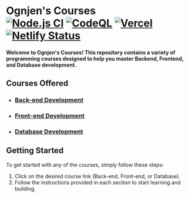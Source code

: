 # Ognjen's Courses <br /> [![Node.js CI](https://github.com/crni99/OgnjensCourses/actions/workflows/node.js.yml/badge.svg)](https://github.com/crni99/OgnjensCourses/actions/workflows/node.js.yml) [![CodeQL](https://github.com/crni99/OgnjensCourses/actions/workflows/github-code-scanning/codeql/badge.svg)](https://github.com/crni99/OgnjensCourses/actions/workflows/github-code-scanning/codeql) [![Vercel](https://img.shields.io/badge/Vercel-Deploy-success?logo=vercel&logoColor=white)](https://ognjens-courses.vercel.app/) [![Netlify Status](https://api.netlify.com/api/v1/badges/8a260e13-1391-41a7-b0f0-17fdfad59a40/deploy-status)](https://ognjens-courses.netlify.app/)

#### Welcome to Ognjen's Courses! This repository contains a variety of programming courses designed to help you master Backend, Frontend, and Database development.

## Courses Offered

- ### [Back-end Development](https://ognjens-courses.vercel.app/backend-courses) 
- ### [Front-end Development](https://ognjens-courses.vercel.app/frontend-courses)
- ### [Database Development](https://ognjens-courses.vercel.app/database-courses)
  
## Getting Started

To get started with any of the courses, simply follow these steps:

1. Click on the desired course link (Back-end, Front-end, or Database).
2. Follow the instructions provided in each section to start learning and building.
